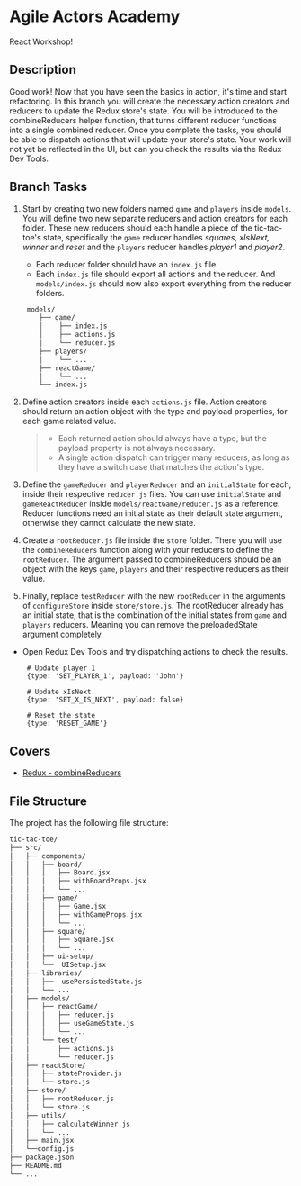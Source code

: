 # Agile Actors Academy

React Workshop!

## Description

Good work! Now that you have seen the basics in action, it's time and start refactoring. In this branch you will create the necessary action creators and reducers to update the Redux store's state. You will be introduced to the combineReducers helper function, that turns different reducer functions into a single combined reducer. Once you complete the tasks, you should be able to dispatch actions that will update your store's state. Your work will not yet be reflected in the UI, but can you check the results via the Redux Dev Tools.

## Branch Tasks

1. Start by creating two new folders named `game` and `players` inside `models`. You will define two new separate reducers and action creators for each folder. These new reducers should each handle a piece of the tic-tac-toe's state, specifically the `game` reducer handles _squares, xIsNext, winner_ and _reset_ and the `players` reducer handles _player1_ and _player2_.

   - Each reducer folder should have an `index.js` file.
   - Each `index.js` file should export all actions and the reducer. And `models/index.js` should now also export everything from the reducer folders.

   ```bash
    models/
       ├── game/
       │    ├── index.js
       │    ├── actions.js
       │    └── reducer.js
       ├── players/
       │    └── ...
       ├── reactGame/
       │    └── ...
       └── index.js
   ```

2. Define action creators inside each `actions.js` file. Action creators should return an action object with the type and payload properties, for each game related value.

   > - Each returned action should always have a type, but the payload property is not always necessary.
   > - A single action dispatch can trigger many reducers, as long as they have a switch case that matches the action's type.

3. Define the `gameReducer` and `playerReducer` and an `initialState` for each, inside their respective `reducer.js` files. You can use `initialState` and `gameReactReducer` inside `models/reactGame/reducer.js` as a reference. Reducer functions need an initial state as their default state argument, otherwise they cannot calculate the new state.

4. Create a `rootReducer.js` file inside the `store` folder. There you will use the `combineReducers` function along with your reducers to define the `rootReducer`. The argument passed to combineReducers should be an object with the keys `game`, `players` and their respective reducers as their value.

5. Finally, replace `testReducer` with the new `rootReducer` in the arguments of `configureStore` inside `store/store.js`. The rootReducer already has an initial state, that is the combination of the initial states from `game` and `players` reducers. Meaning you can remove the preloadedState argument completely.

- Open Redux Dev Tools and try dispatching actions to check the results.

  ```
   # Update player 1
   {type: 'SET_PLAYER_1', payload: 'John'}

   # Update xIsNext
   {type: 'SET_X_IS_NEXT', payload: false}

   # Reset the state
   {type: 'RESET_GAME'}
  ```

## Covers

- [Redux - combineReducers](https://redux.js.org/api/combinereducers)

## File Structure

The project has the following file structure:

```bash
tic-tac-toe/
├── src/
│   ├── components/
│   │   ├── board/
│   │   │   ├── Board.jsx
│   │   │   ├── withBoardProps.jsx
│   │   │   └── ...
│   │   ├── game/
│   │   │   ├── Game.jsx
│   │   │   ├── withGameProps.jsx
│   │   │   └── ...
│   │   ├── square/
│   │   │   ├── Square.jsx
│   │   │   └── ...
│   │   ├── ui-setup/
│   │   └──  UISetup.jsx
│   ├── libraries/
│   │   ├──  usePersistedState.js
│   │   └── ...
│   ├── models/
│   │   ├── reactGame/
│   │   │   ├── reducer.js
│   │   │   ├── useGameState.js
│   │   │   └── ...
│   │   └── test/
│   │       ├── actions.js
│   │       └── reducer.js
│   ├── reactStore/
│   │   ├── stateProvider.js
│   │   └── store.js
│   ├── store/
│   │   ├── rootReducer.js
│   │   └── store.js
│   ├── utils/
│   │   ├── calculateWinner.js
│   │   └── ...
│   ├── main.jsx
│   └──config.js
├── package.json
├── README.md
└── ...
```
